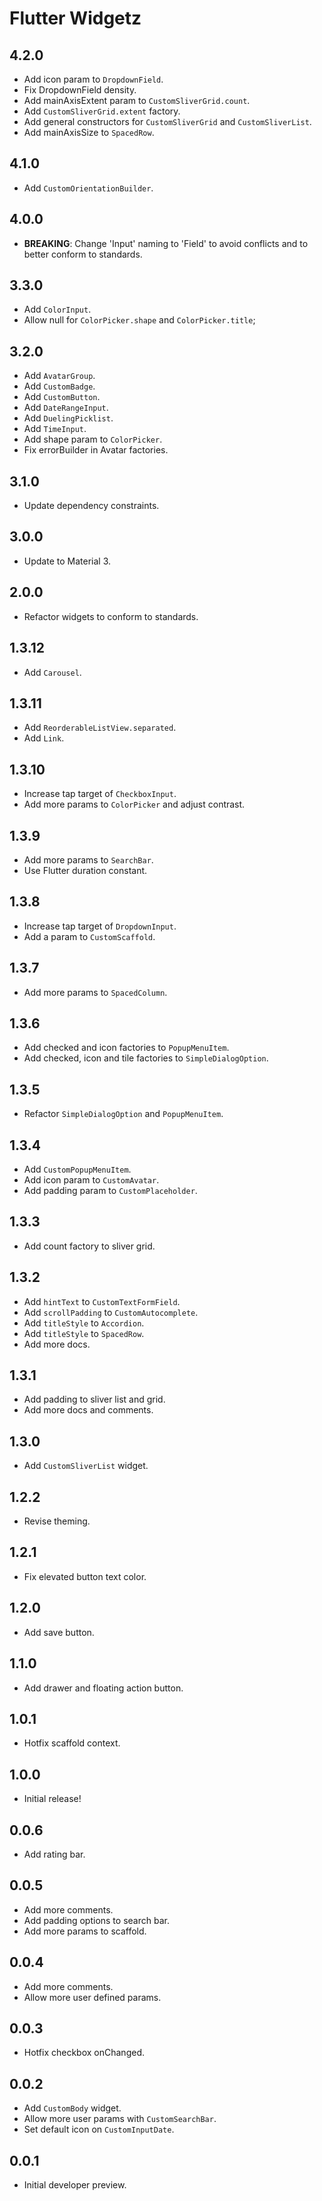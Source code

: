# Flutter Widgetz

## 4.2.0

- Add icon param to `DropdownField`.
- Fix DropdownField density.
- Add mainAxisExtent param to `CustomSliverGrid.count`.
- Add `CustomSliverGrid.extent` factory.
- Add general constructors for `CustomSliverGrid` and `CustomSliverList`.
- Add mainAxisSize to `SpacedRow`.

## 4.1.0

- Add `CustomOrientationBuilder`.

## 4.0.0

- **BREAKING**: Change 'Input' naming to 'Field' to avoid conflicts and to better conform to standards.

## 3.3.0

- Add `ColorInput`.
- Allow null for `ColorPicker.shape` and `ColorPicker.title`;

## 3.2.0

- Add `AvatarGroup`.
- Add `CustomBadge`.
- Add `CustomButton`.
- Add `DateRangeInput`.
- Add `DuelingPicklist`.
- Add `TimeInput`.
- Add shape param to `ColorPicker`.
- Fix errorBuilder in Avatar factories.

## 3.1.0

- Update dependency constraints.

## 3.0.0

- Update to Material 3.

## 2.0.0

- Refactor widgets to conform to standards.

## 1.3.12

- Add `Carousel`.

## 1.3.11

- Add `ReorderableListView.separated`.
- Add `Link`.

## 1.3.10

- Increase tap target of `CheckboxInput`.
- Add more params to `ColorPicker` and adjust contrast.

## 1.3.9

- Add more params to `SearchBar`.
- Use Flutter duration constant.

## 1.3.8

- Increase tap target of `DropdownInput`.
- Add a param to `CustomScaffold`.

## 1.3.7

- Add more params to `SpacedColumn`.

## 1.3.6

- Add checked and icon factories to `PopupMenuItem`.
- Add checked, icon and tile factories to `SimpleDialogOption`.

## 1.3.5

- Refactor `SimpleDialogOption` and `PopupMenuItem`.

## 1.3.4

- Add `CustomPopupMenuItem`.
- Add icon param to `CustomAvatar`.
- Add padding param to `CustomPlaceholder`.

## 1.3.3

- Add count factory to sliver grid.

## 1.3.2

- Add `hintText` to `CustomTextFormField`.
- Add `scrollPadding` to `CustomAutocomplete`.
- Add `titleStyle` to `Accordion`.
- Add `titleStyle` to `SpacedRow`.
- Add more docs.

## 1.3.1

- Add padding to sliver list and grid.
- Add more docs and comments.

## 1.3.0

- Add `CustomSliverList` widget.

## 1.2.2

- Revise theming.

## 1.2.1

- Fix elevated button text color.

## 1.2.0

- Add save button.

## 1.1.0

- Add drawer and floating action button.

## 1.0.1

- Hotfix scaffold context.

## 1.0.0

- Initial release!

## 0.0.6

- Add rating bar.

## 0.0.5

- Add more comments.
- Add padding options to search bar.
- Add more params to scaffold.

## 0.0.4

- Add more comments.
- Allow more user defined params.

## 0.0.3

- Hotfix checkbox onChanged.

## 0.0.2

- Add `CustomBody` widget.
- Allow more user params with `CustomSearchBar`.
- Set default icon on `CustomInputDate`.

## 0.0.1

- Initial developer preview.

